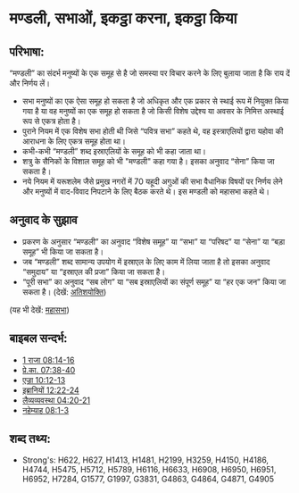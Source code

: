# मण्डली, सभाओं, इकट्ठा करना, इकट्ठा किया #

## परिभाषा: ##

“मण्डली” का संदर्भ मनुष्यों के एक समूह से है जो समस्या पर विचार करने के लिए बुलाया जाता है कि राय दें और निर्णय लें।

* सभा मनुष्यों का एक ऐसा समूह हो सकता है जो अधिकृत और एक प्रकार से स्थाई रूप में नियुक्त किया गया है या वह मनुष्यों का एक समूह हो सकता है जो किसी विशेष उद्देश्य या अवसर के निमित्त अस्थाई रूप से एकत्र होता है।
* पुराने नियम में एक विशेष सभा होती थी जिसे “पवित्र सभा” कहते थे, वह इस्त्राएलियों द्वारा यहोवा की आराधना के लिए एकत्र समूह होता था।
* कभी-कभी “मण्डली” शब्द इस्राएलियों के समूह को भी कहा जाता था।
* शत्रु के सैनिकों के विशाल समूह को भी "मण्डली" कहा गया है। इसका अनुवाद “सेना” किया जा सकता है।
* नये नियम में यरूशलेम जैसे प्रमुख नगरों में 70 यहूदी अगुओं की सभा वैधानिक विषयों पर निर्णय लेने और मनुष्यों में वाद-विवाद निपटाने के लिए बैठक करते थे। इस मण्डली को महासभा कहते थे।

## अनुवाद के सुझाव ##

* प्रकरण के अनुसार “मण्डली” का अनुवाद “विशेष समूह” या “सभा” या “परिषद” या “सेना” या “बड़ा समूह” भी किया जा सकता है।
* जब “मण्डली” शब्द सामान्य उपयोग में इस्राएल के लिए काम में लिया जाता है तो इसका अनुवाद “समुदाय” या “इस्राएल की प्रजा” किया जा सकता है।
* “पूरी सभा” का अनुवाद “सब लोग” या “सब इस्राएलियों का संपूर्ण समूह” या “हर एक जन” किया जा सकता है। (देखें: [अतिशयोक्ति](rc://hi/ta/man/translate/figs-hyperbole))

(यह भी देखें: [महासभा](../other/council.md))

## बाइबल सन्दर्भ: ##

* [1 राजा 08:14-16](rc://hi/tn/help/1ki/08/14)
* [प्रे.का. 07:38-40](rc://hi/tn/help/act/07/38)
* [एज्रा 10:12-13](rc://hi/tn/help/ezr/10/12)
* [इब्रानियों 12:22-24](rc://hi/tn/help/heb/12/22)
* [लैव्यव्यवस्था 04:20-21](rc://hi/tn/help/lev/04/20)
* [नहेम्याह 08:1-3](rc://hi/tn/help/neh/08/01)

## शब्द तथ्य: ##

* Strong's: H622, H627, H1413, H1481, H2199, H3259, H4150, H4186, H4744, H5475, H5712, H5789, H6116, H6633, H6908, H6950, H6951, H6952, H7284, G1577, G1997, G3831, G4863, G4864, G4871, G4905

